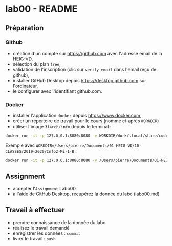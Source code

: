 # lab00 - README

## Préparation
### Github
- création d'un compte sur https://github.com avec l'adresse email de la HEIG-VD,
- sélection du plan `free`, 
- validation de l'inscription (clic sur `verify email` dans l'email reçu de github),
- installer GitHub Desktop depuis https://desktop.github.com sur l'ordinateur,
- le configurer avec l'identifiant github.com.
### Docker
- installer l'application `docker` depuis https://www.docker.com,
- créer un répertoire de travail pour le cours (nommé ci-après `WORKDIR`) 
- utiliser l'image `314rch/info` depuis le terminal :

```bash
docker run -it -p 127.0.0.1:8080:8080 -v WORKDIR/Work/.local/share/code-server:/home/coder/.local/share/code-server -v WORKDIR/Work/:/home/coder/project 314rch/info:latest
```

Exemple avec `WORKDIR=/Users/pierre/Documents/01-HEIG-VD/10-CLASSES/2019-2020/Info2-Mi-1-B` :

```bash
docker run -it -p 127.0.0.1:8080:8080 -v /Users/pierre/Documents/01-HEIG-VD/10-CLASSES/2019-2020/Info2-Mi-1-B/Work/.local/share/code-server:/home/coder/.local/share/code-server -v /Users/pierre/Documents/01-HEIG-VD/10-CLASSES/2019-2020/Info2-Mi-1-B/Work/:/home/coder/project 314rch/info:latest
```


## Assignment
- accepter l'`Assignment` Labo00
- à l'aide de GitHub Desktop, récupérez la donnée du labo (labo00.md)

## Travail à effectuer
- prendre connaissance de la donnée du labo
- réalisez le travail demandé
- enregistrer les données : `commit`
- livrer le travail : `push`
